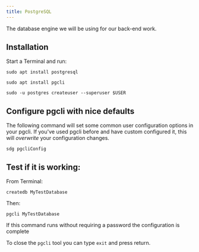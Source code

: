 ```yaml
---
title: PostgreSQL
---
```


The database engine we will be using for our back-end work.

## Installation

Start a Terminal and run:

```shell
sudo apt install postgresql
```

```shell
sudo apt install pgcli
```

```shell
sudo -u postgres createuser --superuser $USER
```

## Configure pgcli with nice defaults

The following command will set some common user configuration options in your
pgcli. If you've used pgcli before and have custom configured it, this will
_overwrite_ your configuration changes.

```shell
sdg pgcliConfig
```

## Test if it is working:

From Terminal:

```shell
createdb MyTestDatabase
```

Then:

```shell
pgcli MyTestDatabase
```

If this command runs without requiring a password the configuration is complete

To close the `pgcli` tool you can type `exit` and press return.
